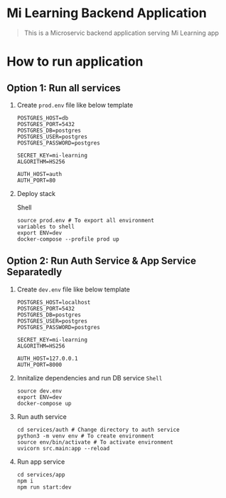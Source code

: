 # Mi Learning Backend Application

> This is a Microservic backend application serving Mi Learning app

# How to run application

## Option 1: Run all services

1. Create `prod.env` file like below template

   ```
   POSTGRES_HOST=db
   POSTGRES_PORT=5432
   POSTGRES_DB=postgres
   POSTGRES_USER=postgres
   POSTGRES_PASSWORD=postgres

   SECRET_KEY=mi-learning
   ALGORITHM=HS256

   AUTH_HOST=auth
   AUTH_PORT=80
   ```

2. Deploy stack

   Shell

   ```
   source prod.env # To export all environment
   variables to shell
   export ENV=dev
   docker-compose --profile prod up
   ```

## Option 2: Run Auth Service & App Service Separatedly

1. Create `dev.env` file like below template

   ```
   POSTGRES_HOST=localhost
   POSTGRES_PORT=5432
   POSTGRES_DB=postgres
   POSTGRES_USER=postgres
   POSTGRES_PASSWORD=postgres

   SECRET_KEY=mi-learning
   ALGORITHM=HS256

   AUTH_HOST=127.0.0.1
   AUTH_PORT=8000
   ```

2. Innitalize dependencies and run DB service
   `Shell`

   ```
   source dev.env
   export ENV=dev
   docker-compose up
   ```

3. Run auth service

   ```
   cd services/auth # Change directory to auth service
   python3 -m venv env # To create environment
   source env/bin/activate # To activate environment
   uvicorn src.main:app --reload
   ```

4. Run app service

   ```
   cd services/app
   npm i
   npm run start:dev
   ```
